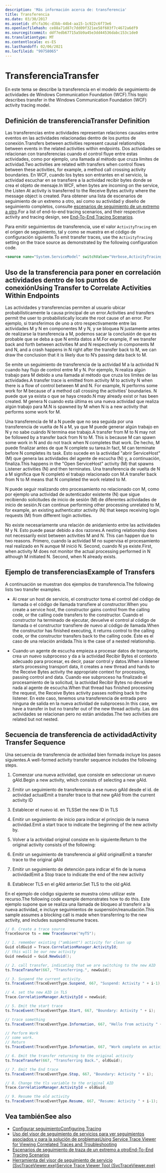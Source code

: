 ```yaml
---
description: 'Más información acerca de: transferencia'
title: Transferencia
ms.date: 03/30/2017
ms.assetid: dfcfa36c-d3bb-44b4-aa15-1c922c6f73e6
ms.openlocfilehash: ce88a71d87c7dd09f321ee58f603f7c4672a6df9
ms.sourcegitcommit: ddf7edb67715a5b9a45e3dd44536dabc153c1de0
ms.translationtype: MT
ms.contentlocale: es-ES
ms.lasthandoff: 02/06/2021
ms.locfileid: "99758065"
---
```

# <a name="transfer"></a><span data-ttu-id="37b93-103">Transferencia</span><span class="sxs-lookup"><span data-stu-id="37b93-103">Transfer</span></span>

<span data-ttu-id="37b93-104">En este tema se describe la transferencia en el modelo de seguimiento de actividades de Windows Communication Foundation (WCF).</span><span class="sxs-lookup"><span data-stu-id="37b93-104">This topic describes transfer in the Windows Communication Foundation (WCF) activity tracing model.</span></span>  
  
## <a name="transfer-definition"></a><span data-ttu-id="37b93-105">Definición de transferencia</span><span class="sxs-lookup"><span data-stu-id="37b93-105">Transfer Definition</span></span>  

 <span data-ttu-id="37b93-106">Las transferencias entre actividades representan relaciones causales entre eventos en las actividades relacionadas dentro de los puntos de conexión.</span><span class="sxs-lookup"><span data-stu-id="37b93-106">Transfers between activities represent causal relationships between events in the related activities within endpoints.</span></span> <span data-ttu-id="37b93-107">Dos actividades se relacionan con transferencias cuando el control fluye entre estas actividades, como por ejemplo, una llamada al método que cruza límites de actividad.</span><span class="sxs-lookup"><span data-stu-id="37b93-107">Two activities are related with transfers when control flows between these activities, for example, a method call crossing activity boundaries.</span></span> <span data-ttu-id="37b93-108">En WCF, cuando los bytes son entrantes en el servicio, la actividad escuchar en se transfiere a la actividad recibir bytes donde se crea el objeto de mensaje.</span><span class="sxs-lookup"><span data-stu-id="37b93-108">In WCF, when bytes are incoming on the service, the Listen At activity is transferred to the Receive Bytes activity where the message object is created.</span></span> <span data-ttu-id="37b93-109">Para obtener una lista de escenarios de seguimiento de un extremo a otro, así como su actividad y diseño de seguimiento completos, consulte [escenarios de seguimiento de un extremo a otro](end-to-end-tracing-scenarios.md).</span><span class="sxs-lookup"><span data-stu-id="37b93-109">For a list of end-to-end tracing scenarios, and their respective activity and tracing design, see [End-To-End Tracing Scenarios](end-to-end-tracing-scenarios.md).</span></span>  
  
 <span data-ttu-id="37b93-110">Para emitir seguimientos de transferencia, use el valor `ActivityTracing` en el origen de seguimiento, tal y como se muestra en el código de configuración siguiente.</span><span class="sxs-lookup"><span data-stu-id="37b93-110">To emit transfer traces, use the `ActivityTracing` setting on the trace source as demonstrated by the following configuration code.</span></span>  
  
```xml  
<source name="System.ServiceModel" switchValue="Verbose,ActivityTracing">  
```  
  
## <a name="using-transfer-to-correlate-activities-within-endpoints"></a><span data-ttu-id="37b93-111">Uso de la transferencia para poner en correlación actividades dentro de los puntos de conexión</span><span class="sxs-lookup"><span data-stu-id="37b93-111">Using Transfer to Correlate Activities Within Endpoints</span></span>  

 <span data-ttu-id="37b93-112">Las actividades y transferencias permiten al usuario ubicar probabilísticamente la causa principal de un error.</span><span class="sxs-lookup"><span data-stu-id="37b93-112">Activities and transfers permit the user to probabilistically locate the root cause of an error.</span></span> <span data-ttu-id="37b93-113">Por ejemplo, si transferimos de uno a otro respectivamente entre las actividades M y N en componentes M y N, y se bloquea N justamente antes de realizarse la transferencia a M, podemos sacar la conclusión de que es probable que se deba a que N emita datos a M.</span><span class="sxs-lookup"><span data-stu-id="37b93-113">For example, if we transfer back and forth between activities M and N respectively in components M and N, and a crash happens in N right after the transfer back to M, we can draw the conclusion that it is likely due to N’s passing data back to M.</span></span>  
  
 <span data-ttu-id="37b93-114">Se emite un seguimiento de transferencia de la actividad M a la actividad N cuando hay flujo de control entre M y N. Por ejemplo, N realiza algún trabajo para M debido a una llamada al método que cruza los límites de las actividades.</span><span class="sxs-lookup"><span data-stu-id="37b93-114">A transfer trace is emitted from activity M to activity N when there is a flow of control between M and N. For example, N performs some work for M because of a method call crossing the activities’ boundaries.</span></span> <span data-ttu-id="37b93-115">N puede que ya exista o que se haya creado.</span><span class="sxs-lookup"><span data-stu-id="37b93-115">N may already exist or has been created.</span></span> <span data-ttu-id="37b93-116">M genera N cuando esta última es una nueva actividad que realiza algún trabajo para M.</span><span class="sxs-lookup"><span data-stu-id="37b93-116">N is spawned by M when N is a new activity that performs some work for M.</span></span>  
  
 <span data-ttu-id="37b93-117">Una transferencia de M a N puede que no sea seguida por una transferencia de vuelta de N a M, ya que M puede generar algún trabajo en N y no sabe cuándo N termina ese trabajo.</span><span class="sxs-lookup"><span data-stu-id="37b93-117">A transfer from M to N may not be followed by a transfer back from N to M. This is because M can spawn some work in N and do not track when N completes that work.</span></span> <span data-ttu-id="37b93-118">De hecho, M puede finalizar antes de que N complete su tarea.</span><span class="sxs-lookup"><span data-stu-id="37b93-118">In fact, M can terminate before N completes its task.</span></span> <span data-ttu-id="37b93-119">Esto sucede en la actividad "abrir ServiceHost" (M) que genera las actividades del agente de escucha (N) y, a continuación, finaliza.</span><span class="sxs-lookup"><span data-stu-id="37b93-119">This happens in the "Open ServiceHost" activity (M) that spawns Listener activities (N) and then terminates.</span></span> <span data-ttu-id="37b93-120">Una transferencia de vuelta de N a M significa que N completó el trabajo relacionado con M.</span><span class="sxs-lookup"><span data-stu-id="37b93-120">A transfer back from N to M means that N completed the work related to M.</span></span>  
  
 <span data-ttu-id="37b93-121">N puede seguir realizando otro procesamiento no relacionado con M, como por ejemplo una actividad de autenticador existente (N) que sigue recibiendo solicitudes de inicio de sesión (M) de diferentes actividades de inicio de sesión.</span><span class="sxs-lookup"><span data-stu-id="37b93-121">N can continue performing other processing unrelated to M, for example, an existing authenticator activity (N) that keeps receiving login requests (M) from different login activities.</span></span>  
  
 <span data-ttu-id="37b93-122">No existe necesariamente una relación de anidamiento entre las actividades M y N. Esto puede pasar debido a dos razones.</span><span class="sxs-lookup"><span data-stu-id="37b93-122">A nesting relationship does not necessarily exist between activities M and N. This can happen due to two reasons.</span></span> <span data-ttu-id="37b93-123">Primero, cuando la actividad M no supervisa el procesamiento real realizado en N aunque M inició N. Second, cuando N ya existe.</span><span class="sxs-lookup"><span data-stu-id="37b93-123">First, when activity M does not monitor the actual processing performed in N although M initiated N. Second, when N already exists.</span></span>  
  
## <a name="example-of-transfers"></a><span data-ttu-id="37b93-124">Ejemplo de transferencias</span><span class="sxs-lookup"><span data-stu-id="37b93-124">Example of Transfers</span></span>  

 <span data-ttu-id="37b93-125">A continuación se muestran dos ejemplos de transferencia.</span><span class="sxs-lookup"><span data-stu-id="37b93-125">The following lists two transfer examples.</span></span>  
  
- <span data-ttu-id="37b93-126">Al crear un host de servicio, el constructor toma el control del código de llamada o el código de llamada transfiere al constructor.</span><span class="sxs-lookup"><span data-stu-id="37b93-126">When you create a service host, the constructor gains control from the calling code, or the calling code transfers to the constructor.</span></span> <span data-ttu-id="37b93-127">Cuando el constructor ha terminado de ejecutar, devuelve el control al código de llamada o el constructor transfiere de nuevo al código de llamada.</span><span class="sxs-lookup"><span data-stu-id="37b93-127">When the constructor has finished executing, it returns control to the calling code, or the constructor transfers back to the calling code.</span></span> <span data-ttu-id="37b93-128">Éste es el caso de una relación anidada.</span><span class="sxs-lookup"><span data-stu-id="37b93-128">This is the case of a nested relationship.</span></span>  
  
- <span data-ttu-id="37b93-129">Cuando un agente de escucha empieza a procesar datos de transporte, crea un nuevo subproceso y da a la actividad Recibir Bytes el contexto adecuado para procesar, es decir, pasar control y datos.</span><span class="sxs-lookup"><span data-stu-id="37b93-129">When a listener starts processing transport data, it creates a new thread and hands to the Receive Bytes activity the appropriate context for processing, passing control and data.</span></span> <span data-ttu-id="37b93-130">Cuando ese subproceso ha finalizado el procesamiento de la solicitud, la actividad Recibir Bytes no devuelve nada al agente de escucha.</span><span class="sxs-lookup"><span data-stu-id="37b93-130">When that thread has finished processing the request, the Receive Bytes activity passes nothing back to the listener.</span></span> <span data-ttu-id="37b93-131">En este caso, tenemos una transferencia de entrada pero ninguna de salida en la nueva actividad de subproceso.</span><span class="sxs-lookup"><span data-stu-id="37b93-131">In this case, we have a transfer in but no transfer out of the new thread activity.</span></span> <span data-ttu-id="37b93-132">Las dos actividades se relacionan pero no están anidadas.</span><span class="sxs-lookup"><span data-stu-id="37b93-132">The two activities are related but not nested.</span></span>  
  
## <a name="activity-transfer-sequence"></a><span data-ttu-id="37b93-133">Secuencia de transferencia de actividad</span><span class="sxs-lookup"><span data-stu-id="37b93-133">Activity Transfer Sequence</span></span>  

 <span data-ttu-id="37b93-134">Una secuencia de transferencia de actividad bien formada incluye los pasos siguientes.</span><span class="sxs-lookup"><span data-stu-id="37b93-134">A well-formed activity transfer sequence includes the following steps.</span></span>  
  
1. <span data-ttu-id="37b93-135">Comenzar una nueva actividad, que consiste en seleccionar un nuevo gAId.</span><span class="sxs-lookup"><span data-stu-id="37b93-135">Begin a new activity, which consists of selecting a new gAId.</span></span>  
  
2. <span data-ttu-id="37b93-136">Emitir un seguimiento de transferencia a ese nuevo gAId desde el id. de actividad actual</span><span class="sxs-lookup"><span data-stu-id="37b93-136">Emit a transfer trace to that new gAId from the current activity ID</span></span>  
  
3. <span data-ttu-id="37b93-137">Establecer el nuevo id. en TLS</span><span class="sxs-lookup"><span data-stu-id="37b93-137">Set the new ID in TLS</span></span>  
  
4. <span data-ttu-id="37b93-138">Emitir un seguimiento de inicio para indicar el principio de la nueva actividad.</span><span class="sxs-lookup"><span data-stu-id="37b93-138">Emit a start trace to indicate the beginning of the new activity by.</span></span>  
  
5. <span data-ttu-id="37b93-139">Volver a la actividad original consiste en lo siguiente:</span><span class="sxs-lookup"><span data-stu-id="37b93-139">Return to the original activity consists of the following:</span></span>  
  
6. <span data-ttu-id="37b93-140">Emitir un seguimiento de transferencia al gAId original</span><span class="sxs-lookup"><span data-stu-id="37b93-140">Emit a transfer trace to the original gAId</span></span>  
  
7. <span data-ttu-id="37b93-141">Emitir un seguimiento de detención para indicar el fin de la nueva actividad</span><span class="sxs-lookup"><span data-stu-id="37b93-141">Emit a Stop trace to indicate the end of the new activity</span></span>  
  
8. <span data-ttu-id="37b93-142">Establecer TLS en el gAId anterior.</span><span class="sxs-lookup"><span data-stu-id="37b93-142">Set TLS to the old gAId.</span></span>  
  
 <span data-ttu-id="37b93-143">En el ejemplo de código siguiente se muestra cómo utilizar este recurso.</span><span class="sxs-lookup"><span data-stu-id="37b93-143">The following code example demonstrates how to do this.</span></span> <span data-ttu-id="37b93-144">Este ejemplo supone que se realiza una llamada de bloqueo al transferir a la nueva actividad, e incluye seguimientos de suspensión/reanudación.</span><span class="sxs-lookup"><span data-stu-id="37b93-144">This sample assumes a blocking call is made when transferring to the new activity, and includes suspend/resume traces.</span></span>  
  
```csharp
// 0. Create a trace source  
TraceSource ts = new TraceSource("myTS");  

// 1. remember existing ("ambient") activity for clean up  
Guid oldGuid = Trace.CorrelationManager.ActivityId;  
// this will be our new activity  
Guid newGuid = Guid.NewGuid();

// 2. call transfer, indicating that we are switching to the new AID  
ts.TraceTransfer(667, "Transferring.", newGuid);  

// 3. Suspend the current activity.  
ts.TraceEvent(TraceEventType.Suspend, 667, "Suspend: Activity " + i-1);  

// 4. set the new AID in TLS  
Trace.CorrelationManager.ActivityId = newGuid;  

// 5. Emit the start trace  
ts.TraceEvent(TraceEventType.Start, 667, "Boundary: Activity " + i);  

// trace something  
ts.TraceEvent(TraceEventType.Information, 667, "Hello from activity " + i);  

// Perform Work  
// some work.  
// Return  
ts.TraceEvent(TraceEventType.Information, 667, "Work complete on activity " + i);

// 6. Emit the transfer returning to the original activity  
ts.TraceTransfer(667, "Transferring Back.", oldGuid);  

// 7. Emit the End trace  
ts.TraceEvent(TraceEventType.Stop, 667, "Boundary: Activity " + i);  

// 8. Change the tls variable to the original AID  
Trace.CorrelationManager.ActivityId = oldGuid;

// 9. Resume the old activity  
ts.TraceEvent(TraceEventType.Resume, 667, "Resume: Activity " + i-1);  
```  
  
## <a name="see-also"></a><span data-ttu-id="37b93-145">Vea también</span><span class="sxs-lookup"><span data-stu-id="37b93-145">See also</span></span>

- [<span data-ttu-id="37b93-146">Configurar seguimiento</span><span class="sxs-lookup"><span data-stu-id="37b93-146">Configuring Tracing</span></span>](configuring-tracing.md)
- [<span data-ttu-id="37b93-147">Uso del visor de seguimiento de servicios para ver seguimientos asociados y para la solución de problemas</span><span class="sxs-lookup"><span data-stu-id="37b93-147">Using Service Trace Viewer for Viewing Correlated Traces and Troubleshooting</span></span>](using-service-trace-viewer-for-viewing-correlated-traces-and-troubleshooting.md)
- [<span data-ttu-id="37b93-148">Escenarios de seguimiento de traza de un extremo a otro</span><span class="sxs-lookup"><span data-stu-id="37b93-148">End-To-End Tracing Scenarios</span></span>](end-to-end-tracing-scenarios.md)
- [<span data-ttu-id="37b93-149">Herramienta del visor de seguimiento de servicio (SvcTraceViewer.exe)</span><span class="sxs-lookup"><span data-stu-id="37b93-149">Service Trace Viewer Tool (SvcTraceViewer.exe)</span></span>](../../service-trace-viewer-tool-svctraceviewer-exe.md)
